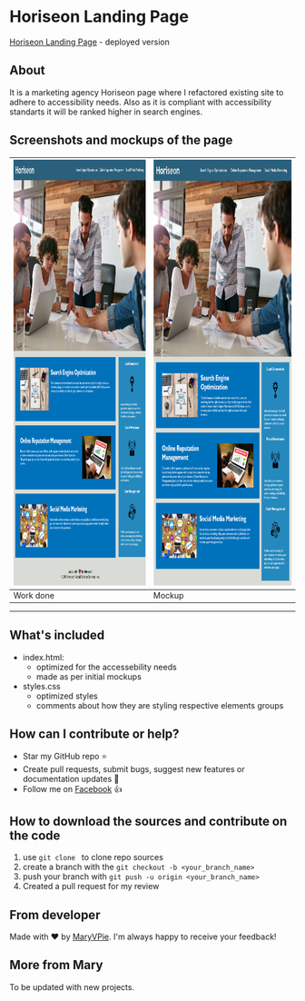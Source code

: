 # Horiseon Landing Page

[Horiseon Landing Page](https://maryvpie.github.io/homework-1-marketing-agency/) - deployed version

## About

 It is a marketing agency Horiseon page where I refactored existing site to adhere to accessibility needs. Also as it is compliant with accessibility standarts it will be ranked higher in search engines.


## Screenshots and mockups of the page

|<img src=".\readme_assets\maryvpie.github.io_homework-1-marketing-agency_.png" width="500" height="750" alt="Homepage"/>| <img src=".\readme_assets\01-html-css-git-homework-demo.png" width="500" height="750" alt="Homepage"/> |
| --- | --- |
|  Work done | Mockup |

---

## What's included

- index.html:
  - optimized for the accessebility needs
  - made as per initial mockups
- styles.css
  - optimized styles
  - comments about how they are styling respective elements groups


## How can I contribute or help?
- Star my GitHub repo :star:
- Create pull requests, submit bugs, suggest new features or documentation updates :wrench:
- Follow me on [Facebook](https://www.facebook.com/profile.php?id=100004283254961) :thumbsup:

## How to download the sources and contribute on the code
1. use ```git clone ``` to clone repo sources
2. create a branch with the ```git checkout -b <your_branch_name>```
3. push your branch with ```git push -u origin <your_branch_name>``` 
4. Created a pull request for my review

## From developer
Made with :heart: by [MaryVPie](https://github.com/MaryVPie).
I'm always happy to receive your feedback!

## More from Mary

To be updated with new projects.
